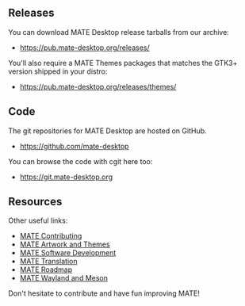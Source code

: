 <!--
.. link:
.. description:
.. tags: Development
.. date: 2011-12-05 12:00:30
.. title: Development
.. slug: development
-->

## Releases

You can download MATE Desktop release tarballs from our archive:

  * <https://pub.mate-desktop.org/releases/>

You'll also require a MATE Themes packages that matches the GTK3+ version
shipped in your distro:

  * <https://pub.mate-desktop.org/releases/themes/>

## Code

The git repositories for MATE Desktop are hosted on GitHub.

  * <https://github.com/mate-desktop>

You can browse the code with cgit here too:

  * <https://git.mate-desktop.org>

## Resources

 Other useful links:

  * [MATE Contributing](https://wiki.mate-desktop.org/introduction/contributing/)
  * [MATE Artwork and Themes](https://wiki.mate-desktop.org/contributing/artwork-and-themes/getting-started/)
  * [MATE Software Development](https://wiki.mate-desktop.org/contributing/software-development/getting-started/)
  * [MATE Translation](https://wiki.mate-desktop.org/contributing/translation/getting-started/)
  * [MATE Roadmap](https://wiki.mate-desktop.org/developers-corner/roadmap/)
  * [MATE Wayland and Meson](https://wiki.mate-desktop.org/developers-corner/wayland-meson/)

Don't hesitate to contribute and have fun improving MATE!
